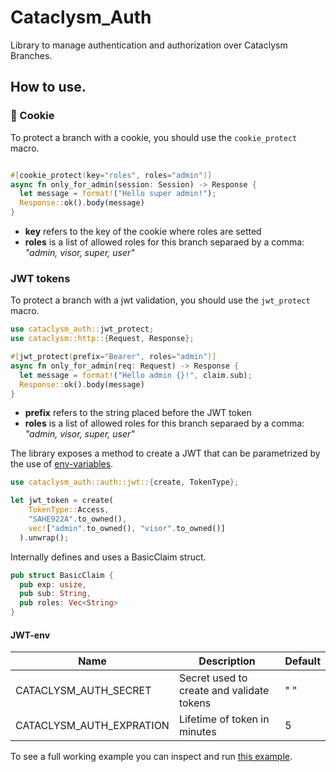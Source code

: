 # Cataclysm_Auth

Library to manage authentication and authorization over Cataclysm Branches.

## How to use.
### 🍪 Cookie
To protect a branch with a cookie, you should use the `cookie_protect` macro.

```rust

#[cookie_protect(key="roles", roles="admin")]
async fn only_for_admin(session: Session) -> Response {
  let message = format!("Hello super admin!");
  Response::ok().body(message)
}
```
- **key** refers to the key of the cookie where roles are setted 
- **roles** is a list of allowed roles for this branch separaed by a comma: *"admin, visor, super, user"* 

### JWT tokens

To protect a branch with a jwt validation, you should use the `jwt_protect` macro.
```rust
use cataclysm_auth::jwt_protect;
use cataclysm::http::{Request, Response};

#[jwt_protect(prefix="Bearer", roles="admin")]
async fn only_for_admin(req: Request) -> Response {
  let message = format!("Hello admin {}!", claim.sub);
  Response::ok().body(message)
}
```
- **prefix** refers to the string placed before the JWT token 
- **roles** is a list of allowed roles for this branch separaed by a comma: *"admin, visor, super, user"* 


The library exposes a method to create a JWT that can be parametrized by the use of [env-variables](#jwt-env).

```rust
use cataclysm_auth::auth::jwt::{create, TokenType};

let jwt_token = create(
    TokenType::Access, 
    "SAHE922A".to_owned(),
    vec!["admin".to_owned(), "visor".to_owned()]
  ).unwrap();
```

Internally defines and uses a BasicClaim struct.
```rust
pub struct BasicClaim {
  pub exp: usize,
  pub sub: String,
  pub roles: Vec<String>
}
``` 

#### JWT-env

| Name | Description | Default |
|--|--|--|
| CATACLYSM_AUTH_SECRET | Secret used to create and validate tokens | " " |
| CATACLYSM_AUTH_EXPRATION | Lifetime of token in minutes | 5|

To see a full working example you can inspect and run [this example](./src/bin/jwt-server.rs).